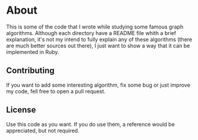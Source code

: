 # About

This is some of the code that I wrote while studying some famous graph
algorithms. Although each directory have a README file whith a brief
explanation, it's not my intend to fully explain any of these algorithms (there
are much better sources out there), I just want to show a way that it can be
implemented in Ruby.

## Contributing

If you want to add some interesting algorithm, fix some bug or just improve my
code, fell free to open a pull request.

## License

Use this code as you want. If you do use them, a reference would be appreciated, but not required.
